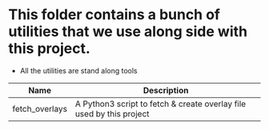 # This folder contains a bunch of utilities that we use along side with this project.

* All the utilities are stand along tools


| Name           | Description                                                          |
|----------------|----------------------------------------------------------------------|
| fetch_overlays | A Python3 script to fetch & create overlay file used by this project |
